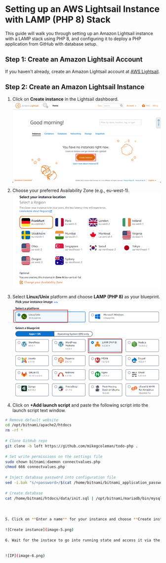 # Setting up an AWS Lightsail Instance with LAMP (PHP 8) Stack

This guide will walk you through setting up an Amazon Lightsail instance with a LAMP stack using PHP 8, and configuring it to deploy a PHP application from GitHub with database setup.

## Step 1: Create an Amazon Lightsail Account

If you haven't already, create an Amazon Lightsail account at [AWS Lightsail](https://lightsail.aws.amazon.com/ls/webapp/home/instances).

## Step 2: Create an Amazon Lightsail Instance

1. Click on **Create instance** in the Lightsail dashboard.
   ![Create Instance](image-1.png)

2. Choose your preferred Availability Zone (e.g., eu-west-1).
   ![Choose Availability Zone](image-2.png)

3. Select **Linux/Unix** platform and choose **LAMP (PHP 8)** as your blueprint.
   ![Choose LAMP (PHP 8)](image-3.png)

4. Click on **+Add launch script** and paste the following script into the launch script text window.

```bash
# Remove default website
cd /opt/bitnami/apache2/htdocs 
rm -rf *

# Clone GitHub repo
git clone -b loft https://github.com/mikegcoleman/todo-php .

# Set write permissions on the settings file
sudo chown bitnami:daemon connectvalues.php
chmod 666 connectvalues.php

# Inject database password into configuration file
sed -i.bak "s/<password>/$(cat /home/bitnami/bitnami_application_password)/;" /opt/bitnami/apache2/htdocs/connectvalues.php

# Create database
cat /home/bitnami/htdocs/data/init.sql | /opt/bitnami/mariadb/bin/mysql -u root -p$(cat /home/bitnami/bitnami_application_password)



5. Click on **Enter a name** for your instance and choose **Create instance**

![Create instance](image-5.png)

6. Wait for the instace to go into running state and access it via the **IP**


![IP](image-6.png)



